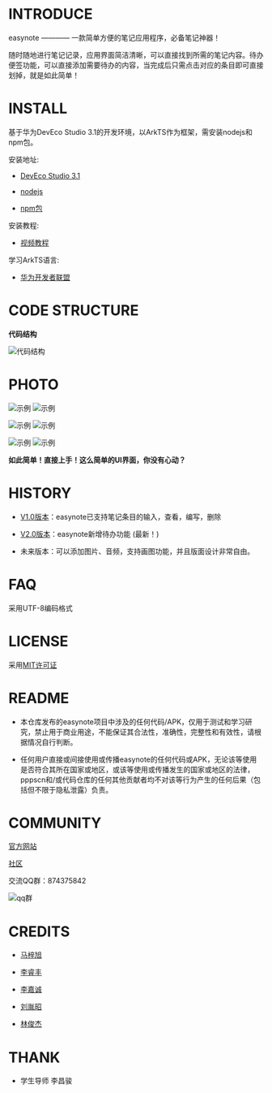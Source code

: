 # INTRODUCE
easynote ———— 一款简单方便的笔记应用程序，必备笔记神器！

随时随地进行笔记记录，应用界面简洁清晰，可以直接找到所需的笔记内容。待办便签功能，可以直接添加需要待办的内容，当完成后只需点击对应的条目即可直接划掉，就是如此简单！

# INSTALL
基于华为DevEco Studio 3.1的开发环境，以ArkTS作为框架，需安装nodejs和npm包。


安装地址:

* [DevEco Studio 3.1](https://developer.harmonyos.com/cn/develop/deveco-studio#download)

* [nodejs](https://nodejs.org/en)

* [npm包](https://www.npmjs.com/)

安装教程:

* [视频教程](https://www.bilibili.com/video/BV13q4y1k7WB/?spm_id_from=333.337.search-card.all.click)

学习ArkTS语言:

* [华为开发者联盟](https://edu.huaweicloud.com/)

# CODE STRUCTURE

**代码结构**

![代码结构](https://github.com/Bistu-OSSDT-2023/7-easynote/blob/main/readme/%E4%BB%A3%E7%A0%81%E7%BB%93%E6%9E%84.png)

# PHOTO

![示例](https://github.com/Bistu-OSSDT-2023/7-easynote/blob/main/readme/1.png)
![示例](https://github.com/Bistu-OSSDT-2023/7-easynote/blob/main/readme/2.png)

![示例](https://github.com/Bistu-OSSDT-2023/7-easynote/blob/main/readme/3.png)
![示例](https://github.com/Bistu-OSSDT-2023/7-easynote/blob/main/readme/4.png)

![示例](https://github.com/Bistu-OSSDT-2023/7-easynote/blob/main/readme/5.png)
![示例](https://github.com/Bistu-OSSDT-2023/7-easynote/blob/main/readme/6.png)

**如此简单！直接上手！这么简单的UI界面，你没有心动？**

# HISTORY
* [V1.0版本](https://github.com/Bistu-OSSDT-2023/7-easynote/releases/tag/V1.0)：easynote已支持笔记条目的输入，查看，编写，删除

* [V2.0版本](https://github.com/Bistu-OSSDT-2023/7-easynote/releases/tag/V2.0)：easynote新增待办功能 (最新！)

* 未来版本：可以添加图片、音频，支持画图功能，并且版面设计非常自由。

# FAQ
采用UTF-8编码格式

# LICENSE
采用[MIT许可证](https://github.com/Bistu-OSSDT-2023/7-easynote/blob/main/LICENSE)

# README
* 本仓库发布的easynote项目中涉及的任何代码/APK，仅用于测试和学习研究，禁止用于商业用途，不能保证其合法性，准确性，完整性和有效性，请根据情况自行判断。

* 任何用户直接或间接使用或传播easynote的任何代码或APK，无论该等使用是否符合其所在国家或地区，或该等使用或传播发生的国家或地区的法律，pppscn和/或代码仓库的任何其他贡献者均不对该等行为产生的任何后果（包括但不限于隐私泄露）负责。

# COMMUNITY

[官方网站](https://easynote07.wordpress.com/2023/07/04/easynote/)

[社区](https://github.com/Bistu-OSSDT-2023/7-easynote/discussions)

交流QQ群：874375842


![qq群](https://github.com/Bistu-OSSDT-2023/7-easynote/blob/main/readme/QQ%E7%BE%A4.jpg)

# CREDITS
* [马梓旭](https://github.com/Zanzeu)

* [李睿丰](https://github.com/lrf0408)

* [李嘉诚](https://github.com/Down200)

* [刘胤昭](https://github.com/ideer-52)

* [林俊杰](https://github.com/JackDawson-2887)

# THANK

* 学生导师
  李昌骏

